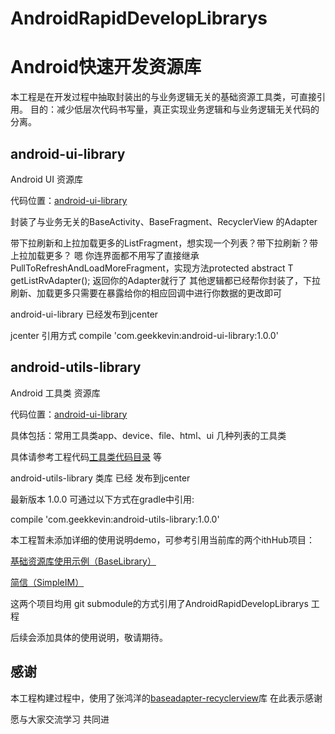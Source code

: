# AndroidRapidDevelopLibrarys
# Android快速开发资源库

本工程是在开发过程中抽取封装出的与业务逻辑无关的基础资源工具类，可直接引用。
目的：减少低层次代码书写量，真正实现业务逻辑和与业务逻辑无关代码的分离。

## android-ui-library

Android UI 资源库

代码位置：[android-ui-library](https://github.com/bailiangjin/AndroidRapidDevelopLibrarys/tree/master/android-ui-library)


封装了与业务无关的BaseActivity、BaseFragment、RecyclerView 的Adapter

带下拉刷新和上拉加载更多的ListFragment，想实现一个列表？带下拉刷新？带上拉加载更多？
嗯 你连界面都不用写了直接继承PullToRefreshAndLoadMoreFragment，实现方法protected abstract T getListRvAdapter();
返回你的Adapter就行了 其他逻辑都已经帮你封装了，下拉刷新、加载更多只需要在暴露给你的相应回调中进行你数据的更改即可

android-ui-library 已经发布到jcenter

jcenter 引用方式
compile 'com.geekkevin:android-ui-library:1.0.0'




## android-utils-library

Android 工具类 资源库

代码位置：[android-ui-library](https://github.com/bailiangjin/AndroidRapidDevelopLibrarys/tree/master/android-utils-library)


具体包括：常用工具类app、device、file、html、ui 几种列表的工具类

具体请参考工程代码[工具类代码目录](https://github.com/bailiangjin/AndroidRapidDevelopLibrarys/tree/master/android-utils-library/src/main/java/com/bailiangjin/utilslibrary/utils)
等


android-utils-library 类库 已经 发布到jcenter

最新版本 1.0.0 可通过以下方式在gradle中引用:

compile 'com.geekkevin:android-utils-library:1.0.0'



本工程暂未添加详细的使用说明demo，可参考引用当前库的两个ithHub项目：

[基础资源库使用示例（BaseLibrary）](https://github.com/bailiangjin/BaseLibrary)

[简信（SimpleIM）](https://github.com/bailiangjin/SimpleIM)

这两个项目均用 git submodule的方式引用了AndroidRapidDevelopLibrarys 工程

后续会添加具体的使用说明，敬请期待。

## 感谢

本工程构建过程中，使用了张鸿洋的[baseadapter-recyclerview](https://github.com/hongyangAndroid/baseAdapter/tree/master/baseadapter-recyclerview)库 在此表示感谢


愿与大家交流学习 共同进